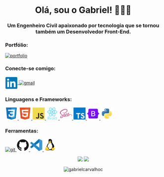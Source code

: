 <h1 align="center">Olá, sou o Gabriel! 👷👨‍💻</h1>
<h3 align="center">Um Engenheiro Civil apaixonado por tecnologia que se tornou também um Desenvolvedor Front-End.</h3>

<h3 align="left">Portfólio:</h3>
<p align="left">
  <a href="https://gabrielcarvalhoc.github.io/portfolio/">
    <img src="https://img.icons8.com/fluency/48/000000/laptop.png" alt="portfolio" height="40" width="40"/>
  </a>
</p>

<h3 align="left">Conecte-se comigo:</h3>
<p align="left">
  <a href="https://www.linkedin.com/in/gabrielcarvalhoc/">
    <img align="center" src="https://raw.githubusercontent.com/devicons/devicon/master/icons/linkedin/linkedin-original.svg" alt="linkedin" height="40" width="40"/>
  </a>
  <a href="mailto:gabrielcarvalho@poli.ufrj.br">
    <img align="center" src="https://upload.wikimedia.org/wikipedia/commons/7/7e/Gmail_icon_%282020%29.svg" alt="gmail" height="40" width="40"/>
  </a>
</p>
  
<h3 align="left">Linguagens e Frameworks:</h3>
<p align="left">
  <a href="https://developer.mozilla.org/pt-BR/docs/Web/CSS">
    <img src="https://raw.githubusercontent.com/devicons/devicon/master/icons/css3/css3-original.svg" alt="css3" width="40" height="40"/>
  </a>
  <a href="https://developer.mozilla.org/pt-BR/docs/Web/HTML">
    <img src="https://raw.githubusercontent.com/devicons/devicon/master/icons/html5/html5-original.svg" alt="html5" width="40" height="40"/>
  </a> 
  <a href="https://developer.mozilla.org/pt-BR/docs/Web/JavaScript">
    <img src="https://raw.githubusercontent.com/devicons/devicon/master/icons/javascript/javascript-original.svg" alt="javascript" width="40" height="40"/>
  </a>
  <a href="https://pt-br.reactjs.org/"> 
    <img src="https://raw.githubusercontent.com/devicons/devicon/master/icons/react/react-original-wordmark.svg" alt="react" width="40" height="40"/>
  </a>
  <a href="https://sass-lang.com">
    <img src="https://raw.githubusercontent.com/devicons/devicon/master/icons/sass/sass-original.svg" alt="sass" width="40" height="40"/> 
  </a> 
  <a href="https://www.typescriptlang.org/"> 
    <img src="https://raw.githubusercontent.com/devicons/devicon/master/icons/typescript/typescript-original.svg" alt="typescript" width="40" height="40"/>
  </a> 
  <a href="https://getbootstrap.com/"> 
  <img src="https://raw.githubusercontent.com/devicons/devicon/master/icons/bootstrap/bootstrap-original.svg" alt="bootstrap" width="40" height="40"/>
  </a>
  <a href="https://www.python.org/"> 
  <img src="https://raw.githubusercontent.com/devicons/devicon/9f4f5cdb393299a81125eb5127929ea7bfe42889/icons/python/python-original.svg" alt="python" width="40" height="40"/>
  </a>
</p>

<h3 align="left">Ferramentas:</h3>
<p align="left">
    <a href="https://git-scm.com/"> 
    <img src="https://www.vectorlogo.zone/logos/git-scm/git-scm-icon.svg" alt="git" width="40" height="40"/> 
  </a> 
  <a href="https://github.com/"> 
    <img src="https://raw.githubusercontent.com/devicons/devicon/9f4f5cdb393299a81125eb5127929ea7bfe42889/icons/github/github-original.svg" alt="github" width="40" height="40"/> 
  </a>
  <a href="https://code.visualstudio.com/"> 
    <img src="https://raw.githubusercontent.com/devicons/devicon/9f4f5cdb393299a81125eb5127929ea7bfe42889/icons/vscode/vscode-original.svg" alt="vscode" width="40" height="40"/>
  <a href="https://xubuntu.org/"> 
    <img src="https://raw.githubusercontent.com/devicons/devicon/master/icons/linux/linux-original.svg" alt="linux" width="40" height="40"/> 
  </a>
</p>

<p align="center">
  <img src="https://github-readme-stats.vercel.app/api?username=gabrielcarvalhoc&show_icons=true" height="200"/>
  <img src="https://github-readme-stats.vercel.app/api/top-langs/?username=gabrielcarvalhoc" height="200"/>
</p>

<p align="center"> <img src="https://komarev.com/ghpvc/?username=gabrielcarvalhoc" alt="gabrielcarvalhoc" /> </p>
